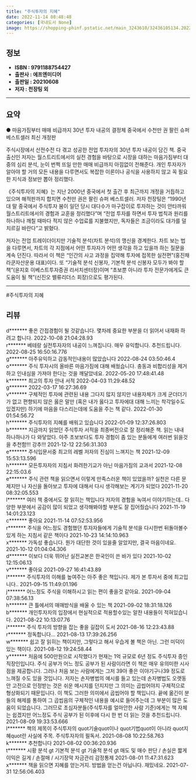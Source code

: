 ```yaml
---
title: "주식투자의 지혜"
date: 2022-11-14 08:48:48
categories: [국내도서 None]
image: https://shopping-phinf.pstatic.net/main_3243610/32436105134.20220527024017.jpg
---
```


## **정보**

- **ISBN : 9791188754427**
- **출판사 : 에프엔미디어**
- **출판일 : 20210608**
- **저자 : 천장팅 외**

------



## **요약**



● 마음가짐부터 매매 비급까지 30년 투자 내공의 결정체
중국에서 수천만 권 팔린 슈퍼 베스트셀러 최신 개정판

주식시장에서 산전수전 다 겪고 성공한 전업 투자자의 30년 투자 내공이 담긴 책. 중국 출신인 저자는 월스트리트에서의 실전 경험을 바탕으로 시장을 대하는 마음가짐부터 대중의 심리 분석, 눈이 번쩍 뜨일 만한 매매 비급까지 아낌없이 전해준다. 개인 투자자가 알아야 할 거의 모든 내용을 다루면서도 복잡한 이론이나 공식을 사용하지 않고 꼭 필요한 지식과 정보만 뽑아 정리했다. 

《주식투자의 지혜》는 지난 2000년 중국에서 첫 출간 후 최근까지 개정을 거듭하고 있으며 해적판까지 합치면 수천만 권은 팔린 슈퍼 베스트셀러. 저자 천장팅은 “1990년대 말 중국에서 주식투자 붐이 일던 당시 대다수가 마구잡이로 투자하는 것이 안타까워 월스트리트에서의 경험과 교훈을 정리했다”며 “전업 투자를 하면서 투자 법칙과 원리를 하나하나 깨칠 때마다 적지 않은 수업료를 지불했지만, 독자들은 조금이라도 대가를 덜 치르길 바란다”고 밝혔다.

저자는 전업 트레이더이지만 기술적 분석(차트 분석)의 맹신을 경계한다. 차트 보는 법을 다루면서, 차트의 각 지점에서 어떤 투자자가 어떤 생각을 하고 있을까 하는 질문을 계속 던진다. 따라서 이 책은 “인간의 사고 과정을 집약해 투자에 접목한 실전편”(홍진채 라쿤자산운용 대표)이다. 또 “기술적 분석 신봉자, 기본적 분석 신봉자 모두가 봐야 할 책”(윤지호 이베스트투자증권 리서치센터장)이며 “초보뿐 아니라 투자 전문가에게도 큰 도움이 될 책”(신진오 밸류리더스 회장)으로도 평가된다.



------

#주식투자의 지혜


## **리뷰** 

  d******* 좋은 간접경험이 될 것같습니다. 몇차례 중요한 부분을 더 읽어서 내재화 하려고 합니다. 2022-10-08 21:04:28.93 <br/>  r******* 베테랑 실전투자자의 내공이 느껴집니다. 매우 유익합니다. 추천드립니다. 2022-08-25 16:50:16.776 <br/>  g******* 아주유익하고 감동적인내용이 많았습니다 2022-08-24 03:50:46.4 <br/>  o******* 주식 투자시의 올바른 마음가짐에 대해 배웠습니다. 충동과 비합리성을 제거하고 인내심을 가져야 한다는 것을 깨달았네요. 2022-05-20 17:48:41.48 <br/>  k******* 최고의 투자 안내 서적 2022-04-03 11:29:48.52 <br/>  g******* 
 2022-03-17 16:27:36.69 <br/>  v******* 구체적인 투자에 관련된 내용 그다지 많지 않지만 내용자체가 크게 군더더기가 없고 편향되지 않은 옳은 말만 (혹은 내가 옳다고 투자에대 대해 느끼는 착각일수도 있겠지만) 하기에 마음을 다스리는데에 도움을 주는 책 같다. 2022-01-30 01:54:56.72 <br/>  h******* 주식투자의 지혜를  배워고 있습니다 2022-01-09 12:37:26.803 <br/>  b******* 지금까지 읽었던 주식투자 서적을 최종버전으로 잘 정리해준 책. 읽는 내내 하나하나가 다 와닿았다. 아주 초보보다도 투자 경험이 좀 있는 분들에게 여러번 읽을것을 추천함!!! 강추!!! 2021-12-12 22:56:31.303 <br/>  e******* 주식입문서중 최고의 레벨 저자의 진심이 느껴지는 책 2021-12-09 15:53:13.596 <br/>  h******* 모든투자자의 지침서 
화려한기교가 아닌 마음가짐의 교과서
 2021-12-08 22:15:03.6 <br/>  e******* 주식 관련 책을 읽으면서 이렇게 만족스러운 책이 있었을까? 실천은 다른 문제지만 나 자신을 돌아보고 투자에 대해서 다시 생각해보는 계기가 되었다 2021-11-20 08:32:05.553 <br/>  l******* 여러 책 중에서도 잘 읽히는 책입니다
저자의 경험을 녹여서 이야기하는데..
다양한 부분에서 공감이 많이 되었고 생각해봐야할 부분도 잘 집어줬습니다 2021-11-19 14:01:23.123 <br/>  c******* 좋아요 2021-11-14 07:52:53.956 <br/>  r******* 주식을 어느정도 경험했던 투자자들에게 기술적 분석을 다시한번 뒤돌아볼수있게 하는 지침서 같은 책이다 2021-10-23 14:14:10.963 <br/>  x******* 가독성 좋습니다.
뭔가 대단한 것이 있을줄 알았지만,
결국 마음이네요. 2021-10-12 01:04:04.306 <br/>  d******* 이보다 더욱 뛰어난 실전교본은 한국인이 쓴 바가 있다 2021-10-02 12:15:06.13 <br/>  v******* 좋아요 2021-09-27 16:41:43.89 <br/>  l******* 주식투자의 이해를 높여주는 아주 좋은 책입니다.
제가 본 투자서 중에 최고입니다.. 2021-09-15 11:49:01.196 <br/>  j******* 어느정도 주식을 이해하시고 읽는 편이 좋을것 같아요. 2021-09-04 07:38:56.13 <br/>  h******* 큰 틀에서의 매매방식을 배울 수 있는 책 2021-09-02 18:31:18.126 <br/>  b******* 개인투자자의 입장에서 현실적으로 적용할수있는 알찬 내용들이 적혀있습니다. 2021-08-22 10:13:07.76 <br/>  i******* 주식 투자의 방향을 잡는 좋을 길잡이 도서 2021-08-16 12:23:43.88 <br/>  r******* 정독합니다... 2021-08-13 17:39:26.256 <br/>  w******* 쉽고 잘 읽히는 책이지만, 그렇다고 해서 우습게 볼 책은 아닌. 그런 미덕이 있는 책이다. 2021-08-12 19:24:58.44 <br/>  y******* 처음에 500만원으로 시작했다가 현재는 1억 규모로 6년 정도 주식투자 중인 직장인입니다.
주식 공부가 어느 정도 공부가 된 사람이라면 이 책은 매우 유의미한 시사점을 제공합니다.
그러나 처음 보는 사람에게는 그저 39아 좋은 이야기구나39 정도로 느껴질 수도 있을 것입니다.
저자는 손자병법의 예시를 들고 있는데 손자병법도 오랫동안 고전으로 인정받는 것은
쉬운 메시지를 던지지만 그 의미는 곱씹어야지 구체적으로 형상화되기 때문입니다.
이 책도 그러한 의미에서 곱씹어야 할 책입니다. 
끝에 옮긴이 분들의 해제를 통하여 그 곱씹음의 구체적인 내용을 예시로 들어주는데
그 부분이 많은 도움이 되었습니다. 그러므로 초심자분들(주식투자를 얼마안한 사람 기준)에게는 책 자체는 쉽겠지만 어느정도 주식 공부가 된 이후에 다시 한 번 더 읽는 것을 추천드립니다. 2021-08-09 19:33:53.666 <br/>  l******* 책의 제목이 주식투자의 quot기술quot이나 quot기법quot이 아니라 quot지혜quot란 사실에 주목. 주식투자자의 필독서. 2021-08-08 10:22:58.763 <br/>  k******* 추천합니다 2021-08-02 00:36:20.936 <br/>  t******* 시황 분석 gt 기본적 분석 gt 기술적 분석 gt 매도 및 매수 판단 / 손실은 짧게 이익은 길게 / 손절매 / 시기장악 자금관리 감정통제 2021-08-01 11:47:31.623 <br/>  x******* 책을 읽으면 지혜를 얻는거지. 방법을 얻는건 아닙니다. 재밌네요. 2021-07-31 12:56:06.403 <br/>